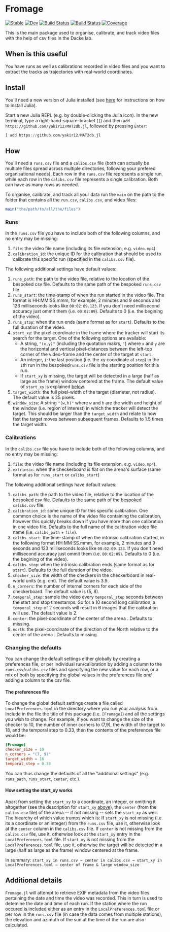 # Fromage

[![Stable](https://img.shields.io/badge/docs-stable-blue.svg)](https://yakir12.github.io/Fromage.jl/stable/)
[![Dev](https://img.shields.io/badge/docs-dev-blue.svg)](https://yakir12.github.io/Fromage.jl/dev/)
[![Build Status](https://github.com/yakir12/Fromage.jl/actions/workflows/CI.yml/badge.svg?branch=main)](https://github.com/yakir12/Fromage.jl/actions/workflows/CI.yml?query=branch%3Amain)
[![Build Status](https://app.travis-ci.com/yakir12/Fromage.jl.svg?branch=main)](https://app.travis-ci.com/yakir12/Fromage.jl)
[![Coverage](https://coveralls.io/repos/github/yakir12/Fromage.jl/badge.svg?branch=main)](https://coveralls.io/github/yakir12/Fromage.jl?branch=main)

This is the main package used to organise, calibrate, and track video files with the help of csv files in the Dacke lab.  

## When is this useful
You have runs as well as calibrations recorded in video files and you want to extract the tracks as trajectories with real-world coordinates.

## Install
You'll need a new version of Julia installed (see [here](https://julialang.org/downloads/) for instructions on how to install Julia).

Start a new Julia REPL (e.g. by double-clicking the Julia icon). In the new terminal, type a right-hand-square-bracket (`]`) and then `add https://github.com/yakir12/MAT2db.jl`, followed by pressing `Enter`:
```julia
] add https://github.com/yakir12/MAT2db.jl
```

## How
You'll need a `runs.csv` file and a `calibs.csv` file (both can actually be multiple files spread across multiple directories, following your prefered organisational needs). Each row in the `runs.csv` file represents a single run, while each row in the `calibs.csv` file represents a single calibration. Both can have as many rows as needed.

To organise, calibrate, and track all your data run the `main` on the path to the folder that contains all the `run.csv`, `calibs.csv`, and video files:
```julia
main("the/path/to/all/the/files")
```

### Runs
In the `runs.csv` file you have to include both of the following columns, and no entry may be missing:

1. `file`: the video file name (including its file extension, e.g. `video.mp4`).
2. `calibration_id`: the unique ID for the calibration that should be used to calibrate this specific run (specified in the `calibs.csv` file).

The following additional settings have default values:
1. `runs_path`: the path to the video file, relative to the location of the bespoked csv file. Defaults to the same path of the bespoked `runs.csv` file.
2. `runs_start`: the time-stamp of when the run started in the video file. The format is HH:MM:SS.mmm, for example, 2 minutes and 9 seconds and 123 milliseconds looks like `00:02:09.123`. If you don't need millisecond accuracy just ommit them (i.e. `00:02:09`). Defaults to 0 (i.e. the begining of the video).
3. `runs_stop`: when the run ends (same format as for `start`). Defaults to the full duration of the video.
4. `start_xy`: the pixel coordinate in the frame where the tracker will start its search for the target. One of the following options are available:
    - A string, `"(x,y)"` (including the quotation makrs, `"`) where `x` and `y` are the horizontal and vertical pixel-distances between the left-top corner of the video-frame and the center of the target at `start`. 
    - An integer, `i`: the last position (i.e. the xy coordinate at `stop`) in the `i`th run in the bespoked`runs.csv` file is the starting position for this run.
    - If `start_xy` is missing, the target will be detected in a large (half as large as the frame) window centered at the frame. 
The default value of `start_xy` is explained [below](#how-setting-the-start_xy-works).
5. `target_width`: the full pixel-width of the target (diameter, not radius). The default value is 25 pixels.
6. `window_size`: A string `"(w,h)"` where `w` and `h` are the width and height of the window (i.e. region of interest) in which the tracker will detect the target. This should be larger than the `target_width` and relate to how fast the target moves between subsequent frames. Defaults to 1.5 times the target width.

### Calibrations
In the `calibs.csv` file you have to include both of the following columns, and no entry may be missing:
1. `file`: the video file name (including its file extension, e.g. `video.mp4`).
2. `extrinsic`: when the checkerboard is flat on the arena's surface (same format as for `runs_start` or `calibs_start`)

The following additional settings have default values:
1. `calibs_path`: the path to the video file, relative to the location of the bespoked csv file. Defaults to the same path of the bespoked `calibs.csv` file.
2. `calibration_id`: some unique ID for this specific calibration. One common choice is the name of the video file containing the calibration, however this quickly breaks down if you have more than one calibration in one video file. Defaults to the full name of the calibration video file name (i.e. `calibs_path` + `file`).
3. `calibs_start`: the time-stamp of when the intrinsic calibration started, in the following format HH:MM:SS.mmm, for example, 2 minutes and 9 seconds and 123 milliseconds looks like `00:02:09.123`. If you don't need millisecond accuracy just ommit them (i.e. `00:02:09`). Defaults to 0 (i.e. the begining of the video).
4. `calibs_stop`: when the intrinsic calibration ends (same format as for `start`). Defaults to the full duration of the video.
5. `checker_size`: the width of the checkers in the checkerboard in real-world units (e.g. cm). The default value is 3.9.
6. `n_corners`: the number of internal corners for each side of the checkerboard. The default value is (5, 8).
7. `temporal_step`: sample the video every `temporal_step` seconds between the start and stop timestamps. So for a 10 second long calibration, a `temporal_step` of 2 seconds will result in 6 images that the calibration will use. The default value is 2.
8. `center`: the pixel-coordinate of the center of the arena . Defaults to missing.
9. `north`: the pixel-coordinate of the direction of the North relative to the center of the arena . Defaults to missing.

### Changing the defaults
You can change the default settings either globally by creating a preferences file, or per individual run/calibration by adding a column to the `runs.csv`/`calibs.csv` files and specifying the new value for each row, or a mix of both by specifying the global values in the preferences file *and* adding a column to the csv file.

#### The preferences file
To change the global default settings create a file called `LocalPreferences.toml` in the directory where you run your analysis from. Include in the file the title of this package (i.e. `[Fromage]`) and all the settings you wish to change. For example, if you want to change the size of the checker to 10, the number of inner corners to (7,9), the width of the target to 18, and the temporal step to 0.33, then the contents of the preferences file would be:
```toml
[Fromage]
checker_size = 10
n_corners = "(7, 9)"
target_width = 18
temporal_step = 0.33
```

You can thus change the defaults of all the "additional settings" (e.g. `runs_path`, `runs_start`, `center`, etc.).

#### How setting the start_xy works
Apart from setting the `start_xy` to a coordinate, an integer, or omitting it altogether (see the description for `start_xy` [above](#runs)), the `center` (from the `calibs.csv` file) of the arena -- if not missing -- sets the `start_xy` as well. The hiearchy of which value trumps which is:
If `start_xy` is not missing (i.e. its a coordinate or an integer) from the `runs.csv` file, use it, otherwise look at the `center` column in the `calibs.csv` file.
If `center` is not missing from the `calibs.csv` file, use it, otherwise look at the `start_xy` entry in the `LocalPreferences.toml` file.
If `start_xy` is not missing from the `LocalPreferences.toml` file, use it, otherwise the target will be detected in a large (half as large as the frame) window centered at the frame. 

In summary: `start_xy in runs.csv → center in calibs.csv → start_xy in LocalPreferences.toml → center of frame & large window_size`

## Additional details
`Fromage.jl` will attempt to retrieve EXIF metadata from the video files pertaining the date and time the video was recorded. This in turn is used to detemine the date and time of each run. If the station where the run occured is included either as an entry in the `LocalPreferences.toml` file or per row in the `runs.csv` file (in case the data comes from multiple stations), the elevation and azimuth of the sun at the time of the run are also calculated.
